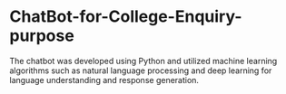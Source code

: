 # ChatBot-for-College-Enquiry-purpose
The chatbot was developed using Python and utilized machine learning  algorithms such as natural language processing and deep learning for  language understanding and response generation. 
